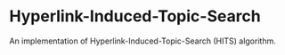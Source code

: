 # Hyperlink-Induced-Topic-Search
An implementation of Hyperlink-Induced-Topic-Search (HITS) algorithm.
